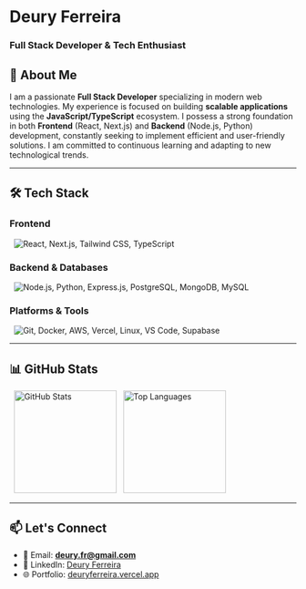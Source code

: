 <h1 align="left">Deury Ferreira </h1>
<h3 align="left">Full Stack Developer & Tech Enthusiast</h3>



## 🚀 About Me

I am a passionate **Full Stack Developer** specializing in modern web technologies. My experience is focused on building **scalable applications** using the **JavaScript/TypeScript** ecosystem. I possess a strong foundation in both **Frontend** (React, Next.js) and **Backend** (Node.js, Python) development, constantly seeking to implement efficient and user-friendly solutions. I am committed to continuous learning and adapting to new technological trends.

---

## 🛠️ Tech Stack



### **Frontend**
<p align="left" >
  <img src="https://skillicons.dev/icons?i=react,nextjs,tailwind,typescript,javascript&size=32" alt="React, Next.js, Tailwind CSS, TypeScript" />
</p>




### **Backend & Databases**
<p align="left" >
  <img src="https://skillicons.dev/icons?i=py,express,nestjs,postgres,mongodb,mysql,sqlserver" alt="Node.js, Python, Express.js, PostgreSQL, MongoDB, MySQL"/>
</p>


### **Platforms & Tools**
<p align="left">
  <img src="https://skillicons.dev/icons?i=git,docker,aws,vercel,linux,supabase" alt="Git, Docker, AWS, Vercel, Linux, VS Code, Supabase"/>
</p>

---

## 📊 GitHub Stats

<div align="left">
  <img height="180em" src="https://github-readme-stats.vercel.app/api?username=deuryferreira&show_icons=true&theme=dark&hide_border=true&count_private=true" alt="GitHub Stats" />
  <img height="180em" src="https://github-readme-stats.vercel.app/api/top-langs/?username=deuryferreira&layout=compact&theme=dark&hide_border=true" alt="Top Languages" />
</div>

---

## 📫 Let's Connect

- 📧 Email: **[deury.fr@gmail.com](mailto:deury.fr@gmail.com)**
- 💼 LinkedIn: [Deury Ferreira](https://www.linkedin.com/in/deury-ferreira-2604ab239/)
- 🌐 Portfolio: [deuryferreira.vercel.app](https://deuryferreira.vercel.app)



